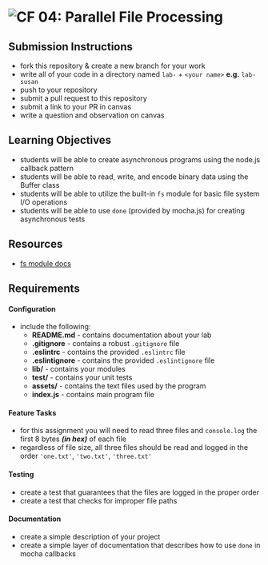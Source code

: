 ![CF](https://camo.githubusercontent.com/70edab54bba80edb7493cad3135e9606781cbb6b/687474703a2f2f692e696d6775722e636f6d2f377635415363382e706e67) 04: Parallel File Processing
===

## Submission Instructions
  * fork this repository & create a new branch for your work
  * write all of your code in a directory named `lab-` + `<your name>` **e.g.** `lab-susan`
  * push to your repository
  * submit a pull request to this repository
  * submit a link to your PR in canvas
  * write a question and observation on canvas

## Learning Objectives  
  * students will be able to create asynchronous programs using the node.js callback pattern
  * students will be able to read, write, and encode binary data using the Buffer class
  * students will be able to utilize the built-in `fs` module for basic file system I/O operations
  * students will be able to use `done` (provided by mocha.js) for creating asynchronous tests

## Resources  
  * [fs module docs](https://nodejs.org/api/fs.html)

## Requirements  

#### Configuration  
<!-- list of files, configurations, tools, etc that are required -->
* include the following:
  * **README.md** - contains documentation about your lab
  * **.gitignore** - contains a robust `.gitignore` file
  * **.eslintrc** - contains the provided `.eslintrc` file
  * **.eslintignore** - contains the provided `.eslintignore` file
  * **lib/** - contains your modules
  * **test/** - contains your unit tests
  * **assets/** - contains the text files used by the program
  * **index.js** - contains main program file

#### Feature Tasks  
  * for this assignment you will need to read three files and `console.log` the first 8 bytes ***(in hex)*** of each file
  * regardless of file size, all three files should be read and logged in the order `'one.txt'`, `'two.txt'`, `'three.txt'`

#### Testing  
  * create a test that guarantees that the files are logged in the proper order
  * create a test that checks for improper file paths

####  Documentation
  * create a simple description of your project
  * create a simple layer of documentation that describes how to use `done` in mocha callbacks
